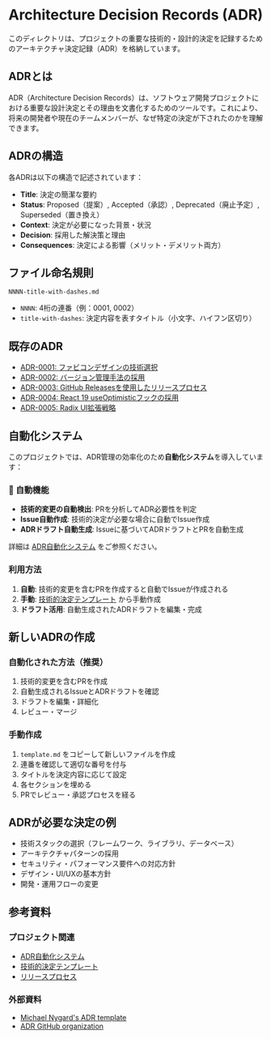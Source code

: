 # Architecture Decision Records (ADR)

このディレクトリは、プロジェクトの重要な技術的・設計的決定を記録するためのアーキテクチャ決定記録（ADR）を格納しています。

## ADRとは

ADR（Architecture Decision Records）は、ソフトウェア開発プロジェクトにおける重要な設計決定とその理由を文書化するためのツールです。これにより、将来の開発者や現在のチームメンバーが、なぜ特定の決定が下されたのかを理解できます。

## ADRの構造

各ADRは以下の構造で記述されています：

- **Title**: 決定の簡潔な要約
- **Status**: Proposed（提案）, Accepted（承認）, Deprecated（廃止予定）, Superseded（置き換え）
- **Context**: 決定が必要になった背景・状況
- **Decision**: 採用した解決策と理由
- **Consequences**: 決定による影響（メリット・デメリット両方）

## ファイル命名規則

```
NNNN-title-with-dashes.md
```

- `NNNN`: 4桁の連番（例：0001, 0002）
- `title-with-dashes`: 決定内容を表すタイトル（小文字、ハイフン区切り）

## 既存のADR

- [ADR-0001: ファビコンデザインの技術選択](0001-favicon-design.md)
- [ADR-0002: バージョン管理手法の採用](0002-version-management.md)
- [ADR-0003: GitHub Releasesを使用したリリースプロセス](0003-release-process.md)
- [ADR-0004: React 19 useOptimisticフックの採用](0004-react-use-optimistic.md)
- [ADR-0005: Radix UI拡張戦略](0005-radix-ui-extension-strategy.md)

## 自動化システム

このプロジェクトでは、ADR管理の効率化のため**自動化システム**を導入しています：

### 🤖 自動機能
- **技術的変更の自動検出**: PRを分析してADR必要性を判定
- **Issue自動作成**: 技術的決定が必要な場合に自動でIssue作成
- **ADRドラフト自動生成**: Issueに基づいてADRドラフトとPRを自動生成

詳細は [ADR自動化システム](../../.github/ADR-AUTOMATION.md) をご参照ください。

### 利用方法
1. **自動**: 技術的変更を含むPRを作成すると自動でIssueが作成される
2. **手動**: [技術的決定テンプレート](../../.github/ISSUE_TEMPLATE/technical-decision.yml) から手動作成
3. **ドラフト活用**: 自動生成されたADRドラフトを編集・完成

## 新しいADRの作成

### 自動化された方法（推奨）
1. 技術的変更を含むPRを作成
2. 自動生成されるIssueとADRドラフトを確認
3. ドラフトを編集・詳細化
4. レビュー・マージ

### 手動作成
1. `template.md` をコピーして新しいファイルを作成
2. 連番を確認して適切な番号を付与
3. タイトルを決定内容に応じて設定
4. 各セクションを埋める
5. PRでレビュー・承認プロセスを経る

## ADRが必要な決定の例

- 技術スタックの選択（フレームワーク、ライブラリ、データベース）
- アーキテクチャパターンの採用
- セキュリティ・パフォーマンス要件への対応方針
- デザイン・UI/UXの基本方針
- 開発・運用フローの変更

## 参考資料

### プロジェクト関連
- [ADR自動化システム](../../.github/ADR-AUTOMATION.md)
- [技術的決定テンプレート](../../.github/ISSUE_TEMPLATE/technical-decision.yml)
- [リリースプロセス](../../RELEASE.md)

### 外部資料
- [Michael Nygard's ADR template](https://github.com/joelparkerhenderson/architecture_decision_record)
- [ADR GitHub organization](https://adr.github.io/)